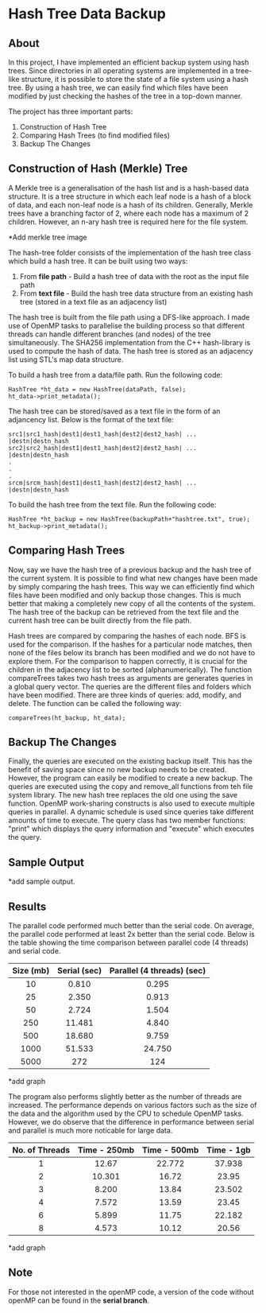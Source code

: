 # Hash Tree Data Backup

## About

In this project, I have implemented an efficient backup system using hash trees. Since directories in all operating systems are implemented in a tree-like structure, it is possible to store the state of a file system using a hash tree. By using a hash tree, we can easily find which files have been modified by just checking the hashes of the tree in a top-down manner.

The project has three important parts:
1. Construction of Hash Tree
2. Comparing Hash Trees (to find modified files)
3. Backup The Changes

## Construction of Hash (Merkle) Tree

A Merkle tree is a generalisation of the hash list and is a hash-based data structure. It is a tree structure in which each leaf node is a hash of a block of data, and each non-leaf node is a hash of its children. Generally, Merkle trees have a branching factor of 2, where each node has a maximum of 2 children. However, an n-ary hash tree is required here for the file system.

*Add merkle tree image

The hash-tree folder consists of the implementation of the hash tree class which build a hash tree. It can be built using two ways:
1. From **file path** - Build a hash tree of data with the root as the input file path
2. From **text file** - Build the hash tree data structure from an existing hash tree (stored in a text file as an adjacency list)

The hash tree is built from the file path using a DFS-like approach. I made use of OpenMP tasks to parallelise the building process so that different threads can handle different branches (and nodes) of the tree simultaneously. The SHA256 implementation from the C++ hash-library is used to compute the hash of data. The hash tree is stored as an adjacency list using STL's map data structure.

To build a hash tree from a data/file path. Run the following code:
```
HashTree *ht_data = new HashTree(dataPath, false);
ht_data->print_metadata();
```

The hash tree can be stored/saved as a text file in the form of an adjancency list. Below is the format of the text file:
```
src1|src1_hash|dest1|dest1_hash|dest2|dest2_hash| ... |destn|destn_hash 
src2|src2_hash|dest1|dest1_hash|dest2|dest2_hash| ... |destn|destn_hash 
. 
. 
. 
srcm|srcm_hash|dest1|dest1_hash|dest2|dest2_hash| ... |destn|destn_hash 
```

To build the hash tree from the text file. Run the following code:
```
HashTree *ht_backup = new HashTree(backupPath+"hashtree.txt", true);
ht_backup->print_metadata();
```

## Comparing Hash Trees

Now, say we have the hash tree of a previous backup and the hash tree of the current system. It is possible to find what new changes have been made by simply comparing the hash trees. This way we can efficiently find which files have been modified and only backup those changes. This is much better that making a completely new copy of all the contents of the system. The hash tree of the backup can be retrieved from the text file and the current hash tree can be built directly from the file path.

Hash trees are compared by comparing the hashes of each node. BFS is used for the comparison. If the hashes for a particular node matches, then none of the files below its branch has been modified and we do not have to explore them. For the comparison to happen correctly, it is crucial for the children in the adjacency list to be sorted (alphanumerically). The function compareTrees takes two hash trees as arguments are generates queries in a global query vector. The queries are the different files and folders which have been modified. There are three kinds of queries: add, modify, and delete. The function can be called the following way:
```
compareTrees(ht_backup, ht_data);
```

## Backup The Changes

Finally, the queries are executed on the existing backup itself. This has the benefit of saving space since no new backup needs to be created. However, the program can easily be modified to create a new backup. The queries are executed using the copy and remove_all functions from teh file system library. The new hash tree replaces the old one using the save function. OpenMP work-sharing constructs is also used to execute multiple queries in parallel. A dynamic schedule is used since queries take different amounts of time to execute. The query class has two member functions: "print" which displays the query information and "execute" which executes the query.

## Sample Output

*add sample output.

## Results

The parallel code performed much better than the serial code. On average, the parallel code performed at least 2x better than the serial code. Below is the table showing the time comparison between parallel code (4 threads) and serial code.

<div align="center">

| Size (mb) | Serial (sec) | Parallel (4 threads) (sec) |
| :-----: | :-----: | :-----: |
| 10 | 0.810 | 0.295 |
| 25 | 2.350 | 0.913 |
| 50 | 2.724 | 1.504 |
| 250 | 11.481 | 4.840 | 
| 500 | 18.680 | 9.759 |
| 1000 | 51.533 | 24.750 |
| 5000 | 272 | 124 |

</div>
 
*add graph

The program also performs slightly better as the number of threads are increased. The performance depends on various factors such as the size of the data and the algorithm used by the CPU to schedule OpenMP tasks. However, we do observe that the difference in performance between serial and parallel is much more noticable for large data. 

<div align="center">

| No. of Threads | Time - 250mb | Time - 500mb | Time - 1gb |
| :-----: | :-----: | :-----: | :-----: |
1 | 12.67 | 22.772 | 37.938 |
2 | 10.301 | 16.72 | 23.95 |
3 | 8.200 | 13.84 | 23.502 |
4 | 7.572 | 13.59 | 23.45 |
6 | 5.899 | 11.75 | 22.182 |
8 | 4.573 | 10.12 | 20.56 |

</div>

*add graph

## Note

For those not interested in the openMP code, a version of the code without openMP can be found in the **serial branch**.
